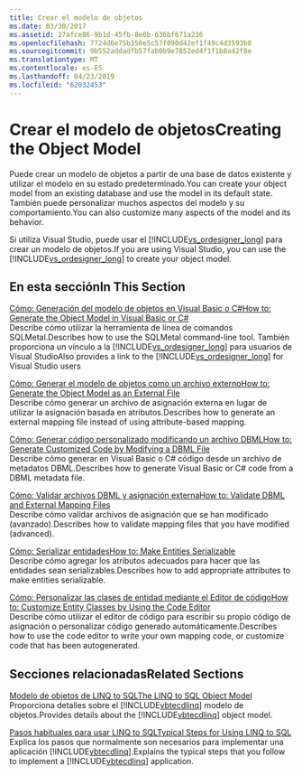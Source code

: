 ```yaml
---
title: Crear el modelo de objetos
ms.date: 03/30/2017
ms.assetid: 27afce86-9b1d-45fb-8e0b-636bf671a236
ms.openlocfilehash: 7724d6e75b350e5c57f090d42ef1f49c4d3593b8
ms.sourcegitcommit: 9b552addadfb57fab0b9e7852ed4f1f1b8a42f8e
ms.translationtype: MT
ms.contentlocale: es-ES
ms.lasthandoff: 04/23/2019
ms.locfileid: "62032453"
---
```

# <a name="creating-the-object-model"></a><span data-ttu-id="1e0b5-102">Crear el modelo de objetos</span><span class="sxs-lookup"><span data-stu-id="1e0b5-102">Creating the Object Model</span></span>
<span data-ttu-id="1e0b5-103">Puede crear un modelo de objetos a partir de una base de datos existente y utilizar el modelo en su estado predeterminado.</span><span class="sxs-lookup"><span data-stu-id="1e0b5-103">You can create your object model from an existing database and use the model in its default state.</span></span> <span data-ttu-id="1e0b5-104">También puede personalizar muchos aspectos del modelo y su comportamiento.</span><span class="sxs-lookup"><span data-stu-id="1e0b5-104">You can also customize many aspects of the model and its behavior.</span></span>  
  
 <span data-ttu-id="1e0b5-105">Si utiliza Visual Studio, puede usar el [!INCLUDE[vs_ordesigner_long](../../../../../../includes/vs-ordesigner-long-md.md)] para crear un modelo de objetos.</span><span class="sxs-lookup"><span data-stu-id="1e0b5-105">If you are using Visual Studio, you can use the [!INCLUDE[vs_ordesigner_long](../../../../../../includes/vs-ordesigner-long-md.md)] to create your object model.</span></span>  
  
## <a name="in-this-section"></a><span data-ttu-id="1e0b5-106">En esta sección</span><span class="sxs-lookup"><span data-stu-id="1e0b5-106">In This Section</span></span>  
 [<span data-ttu-id="1e0b5-107">Cómo: Generación del modelo de objetos en Visual Basic o C#</span><span class="sxs-lookup"><span data-stu-id="1e0b5-107">How to: Generate the Object Model in Visual Basic or C#</span></span>](../../../../../../docs/framework/data/adonet/sql/linq/how-to-generate-the-object-model-in-visual-basic-or-csharp.md)  
 <span data-ttu-id="1e0b5-108">Describe cómo utilizar la herramienta de línea de comandos SQLMetal.</span><span class="sxs-lookup"><span data-stu-id="1e0b5-108">Describes how to use the SQLMetal command-line tool.</span></span> <span data-ttu-id="1e0b5-109">También proporciona un vínculo a la [!INCLUDE[vs_ordesigner_long](../../../../../../includes/vs-ordesigner-long-md.md)] para usuarios de Visual Studio</span><span class="sxs-lookup"><span data-stu-id="1e0b5-109">Also provides a link to the [!INCLUDE[vs_ordesigner_long](../../../../../../includes/vs-ordesigner-long-md.md)] for Visual Studio users</span></span>  
  
 [<span data-ttu-id="1e0b5-110">Cómo: Generar el modelo de objetos como un archivo externo</span><span class="sxs-lookup"><span data-stu-id="1e0b5-110">How to: Generate the Object Model as an External File</span></span>](../../../../../../docs/framework/data/adonet/sql/linq/how-to-generate-the-object-model-as-an-external-file.md)  
 <span data-ttu-id="1e0b5-111">Describe cómo generar un archivo de asignación externa en lugar de utilizar la asignación basada en atributos.</span><span class="sxs-lookup"><span data-stu-id="1e0b5-111">Describes how to generate an external mapping file instead of using attribute-based mapping.</span></span>  
  
 [<span data-ttu-id="1e0b5-112">Cómo: Generar código personalizado modificando un archivo DBML</span><span class="sxs-lookup"><span data-stu-id="1e0b5-112">How to: Generate Customized Code by Modifying a DBML File</span></span>](../../../../../../docs/framework/data/adonet/sql/linq/how-to-generate-customized-code-by-modifying-a-dbml-file.md)  
 <span data-ttu-id="1e0b5-113">Describe cómo generar en Visual Basic o C# código desde un archivo de metadatos DBML.</span><span class="sxs-lookup"><span data-stu-id="1e0b5-113">Describes how to generate Visual Basic or C# code from a DBML metadata file.</span></span>  
  
 [<span data-ttu-id="1e0b5-114">Cómo: Validar archivos DBML y asignación externa</span><span class="sxs-lookup"><span data-stu-id="1e0b5-114">How to: Validate DBML and External Mapping Files</span></span>](../../../../../../docs/framework/data/adonet/sql/linq/how-to-validate-dbml-and-external-mapping-files.md)  
 <span data-ttu-id="1e0b5-115">Describe cómo validar archivos de asignación que se han modificado (avanzado).</span><span class="sxs-lookup"><span data-stu-id="1e0b5-115">Describes how to validate mapping files that you have modified (advanced).</span></span>  
  
 [<span data-ttu-id="1e0b5-116">Cómo: Serializar entidades</span><span class="sxs-lookup"><span data-stu-id="1e0b5-116">How to: Make Entities Serializable</span></span>](../../../../../../docs/framework/data/adonet/sql/linq/how-to-make-entities-serializable.md)  
 <span data-ttu-id="1e0b5-117">Describe cómo agregar los atributos adecuados para hacer que las entidades sean serializables.</span><span class="sxs-lookup"><span data-stu-id="1e0b5-117">Describes how to add appropriate attributes to make entities serializable.</span></span>  
  
 [<span data-ttu-id="1e0b5-118">Cómo: Personalizar las clases de entidad mediante el Editor de código</span><span class="sxs-lookup"><span data-stu-id="1e0b5-118">How to: Customize Entity Classes by Using the Code Editor</span></span>](../../../../../../docs/framework/data/adonet/sql/linq/how-to-customize-entity-classes-by-using-the-code-editor.md)  
 <span data-ttu-id="1e0b5-119">Describe cómo utilizar el editor de código para escribir su propio código de asignación o personalizar código generado automáticamente.</span><span class="sxs-lookup"><span data-stu-id="1e0b5-119">Describes how to use the code editor to write your own mapping code, or customize code that has been autogenerated.</span></span>  
  
## <a name="related-sections"></a><span data-ttu-id="1e0b5-120">Secciones relacionadas</span><span class="sxs-lookup"><span data-stu-id="1e0b5-120">Related Sections</span></span>  
 [<span data-ttu-id="1e0b5-121">Modelo de objetos de LINQ to SQL</span><span class="sxs-lookup"><span data-stu-id="1e0b5-121">The LINQ to SQL Object Model</span></span>](../../../../../../docs/framework/data/adonet/sql/linq/the-linq-to-sql-object-model.md)  
 <span data-ttu-id="1e0b5-122">Proporciona detalles sobre el [!INCLUDE[vbtecdlinq](../../../../../../includes/vbtecdlinq-md.md)] modelo de objetos.</span><span class="sxs-lookup"><span data-stu-id="1e0b5-122">Provides details about the [!INCLUDE[vbtecdlinq](../../../../../../includes/vbtecdlinq-md.md)] object model.</span></span>  
  
 [<span data-ttu-id="1e0b5-123">Pasos habituales para usar LINQ to SQL</span><span class="sxs-lookup"><span data-stu-id="1e0b5-123">Typical Steps for Using LINQ to SQL</span></span>](../../../../../../docs/framework/data/adonet/sql/linq/typical-steps-for-using-linq-to-sql.md)  
 <span data-ttu-id="1e0b5-124">Explica los pasos que normalmente son necesarios para implementar una aplicación [!INCLUDE[vbtecdlinq](../../../../../../includes/vbtecdlinq-md.md)].</span><span class="sxs-lookup"><span data-stu-id="1e0b5-124">Explains the typical steps that you follow to implement a [!INCLUDE[vbtecdlinq](../../../../../../includes/vbtecdlinq-md.md)] application.</span></span>
